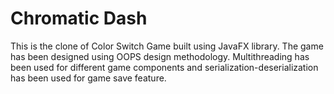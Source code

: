# Chromatic Dash
This is the clone of Color Switch Game built using JavaFX library. 
The  game  has been designed using OOPS design methodology.
Multithreading has been used for different game components and serialization-deserialization has been used for game save feature.
